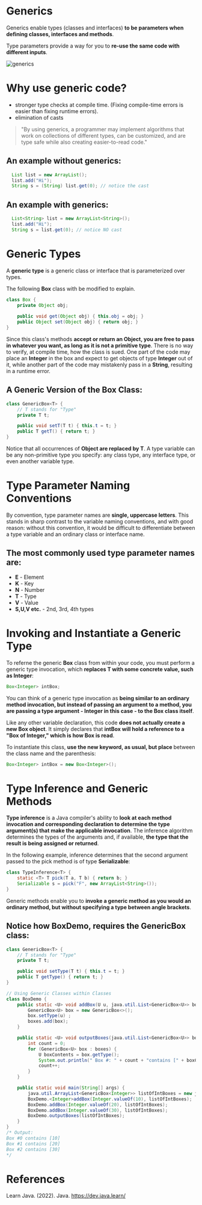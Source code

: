 # Generics 

Generics enable types (classes and interfaces) **to be parameters when defining classes, interfaces and methods**. 

Type parameters provide a way for you to **re-use the same code with different inputs**. 

![generics](https://user-images.githubusercontent.com/109105989/197359753-7136d638-c69c-4441-a8b3-71198a8ca854.png)

# Why use generic code? 
- stronger type checks at compile time. (Fixing compile-time errors is easier than fixing runtime errors). 
- elimination of casts 

>"By using generics, a programmer may implement algorithms that work on collections of different types, can be customized, and are type safe while also creating easier-to-read code." 

## An example without generics: 
``` java 
  List list = new ArrayList();
  list.add("Hi");
  String s = (String) list.get(0); // notice the cast
``` 

## An example with generics: 
``` java 
  List<String> list = new ArrayList<String>();
  list.add("Hi");
  String s = list.get(0); // notice NO cast
``` 

# Generic Types 
A **generic type** is a generic class or interface that is parameterized over types. 

The following **Box** class with be modified to explain. 

``` java 
class Box { 
    private Object obj;
    
    public void get(Object obj) { this.obj = obj; }
    public Object set(Object obj) { return obj; }
}
``` 

Since this class's methods **accept or return an Object, you are free to pass in whatever you want, as long as it is not a primitive type**. There is no way to verify, at compile time, how the class is sued. One part of the code may place an **Integer** in the box and expect to get objects of type **Integer** out of it, while another part of the code may mistakenly pass in a **String**, resulting in a runtime error. 

## A Generic Version of the Box Class: 
``` java 
class GenericBox<T> { 
    // T stands for "Type" 
    private T t;

    public void setT(T t) { this.t = t; }
    public T getT() { return t; }
}
``` 

Notice that all occurrences of **Object are replaced by T**. A type variable can be any non-primitive type you specify: any class type, any interface type, or even another variable type. 

# Type Parameter Naming Conventions 
By convention, type parameter names are **single, uppercase letters**. This stands in sharp contrast to the variable naming conventions, and with good reason: without this convention, it would be difficult to differentiate between a type variable and an ordinary class or interface name. 

## The most commonly used type parameter names are: 
- **E** - Element 
- **K** - Key 
- **N** - Number 
- **T** - Type 
- **V** - Value 
- **S,U,V etc.** - 2nd, 3rd, 4th types

# Invoking and Instantiate a Generic Type 
To referne the generic **Box** class from within your code, you must perform a generic type invocation, which **replaces T with some concrete value, such as Integer**: 

``` java 
Box<Integer> intBox; 
``` 

You can think of a generic type invocation as **being similar to an ordinary method invocation, but instead of passing an argument to a method, you are passing a type argument - Integer in this case - to the Box class itself**. 

Like any other variable declaration, this code **does not actually create a new Box object**. It simply declares that **intBox will hold a reference to a "Box of Integer," which is how Box<Integer> is read**. 

To instantiate this class, **use the new keyword, as usual, but place <Integer>** between the class name and the parenthesis: 
``` java 
Box<Integer> intBox = new Box<Integer>(); 
``` 

# Type Inference and Generic Methods 
**Type inference** is a Java compiler's ability to **look at each method invocation and corresponding declaration to determine the type argument(s) that make the applicable invocation**. The inference algorithm determines the types of the arguments and, if available, **the type that the result is being assigned or returned**. 

In the following example, inference determines that the second argument passed to the pick method is of type **Serializable**: 
``` java 
class TypeInference<T> {
    static <T> T pick(T a, T b) { return b; }
    Serializable s = pick("F", new ArrayList<String>());
}
``` 

Generic methods enable you to **invoke a generic method as you would an ordinary method, but without specifying a type between angle brackets**. 

## Notice how BoxDemo, requires the GenericBox class:
``` java 
class GenericBox<T> {
    // T stands for "Type"
    private T t;

    public void setType(T t) { this.t = t; }
    public T getType() { return t; }
}

// Using Generic Classes within Classes
class BoxDemo {
    public static <U> void addBox(U u, java.util.List<GenericBox<U>> boxes) {
        GenericBox<U> box = new GenericBox<>();
        box.setType(u) ;
        boxes.add(box);
    }

    public static <U> void outputBoxes(java.util.List<GenericBox<U>> boxes) {
        int count = 0;
        for (GenericBox<U> box : boxes) {
            U boxContents = box.getType();
            System.out.println(" Box #: " + count + "contains [" + boxContents.toString() + "]");
            count++;
        }
    }

    public static void main(String[] args) {
        java.util.ArrayList<GenericBox<Integer>> listOfIntBoxes = new java.util.ArrayList<>();
        BoxDemo.<Integer>addBox(Integer.valueOf(10), listOfIntBoxes);
        BoxDemo.addBox(Integer.valueOf(20), listOfIntBoxes);
        BoxDemo.addBox(Integer.valueOf(30), listOfIntBoxes);
        BoxDemo.outputBoxes(listOfIntBoxes);
    }
}
/* Output: 
Box #0 contains [10] 
Box #1 contains [20] 
Box #2 contains [30]  
*/
``` 

# References 
Learn Java. (2022). Java. https://dev.java.learn/
